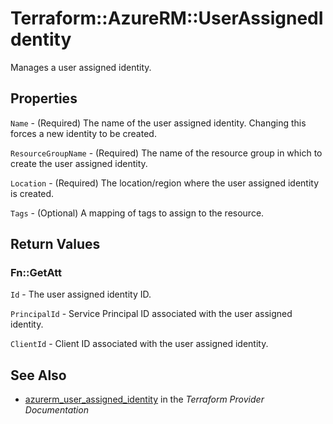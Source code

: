 # Terraform::AzureRM::UserAssignedIdentity

Manages a user assigned identity.

## Properties

`Name` - (Required) The name of the user assigned identity. Changing this forces a new identity to be created.

`ResourceGroupName` - (Required) The name of the resource group in which to create the user assigned identity.

`Location` - (Required) The location/region where the user assigned identity is created.

`Tags` - (Optional) A mapping of tags to assign to the resource.


## Return Values

### Fn::GetAtt

`Id` - The user assigned identity ID.

`PrincipalId` - Service Principal ID associated with the user assigned identity.

`ClientId` - Client ID associated with the user assigned identity.

## See Also

* [azurerm_user_assigned_identity](https://www.terraform.io/docs/providers/azurerm/r/user_assigned_identity.html) in the _Terraform Provider Documentation_